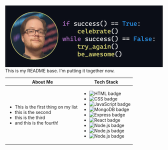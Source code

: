 <link href="style.css" rel="stylesheet"></link>

![Header](imgs/README-Header.png)
This is my README base. I'm putting it together now.


| About Me | Tech Stack |
| --------------------------------------------------------------- | ---------- |
| <ul><li>This is the first thing on my list<li>this is the second<li> this is the third<li> and this is the fourth!</ul> | <ul><li><img src="https://img.shields.io/badge/-HTML5-black?logo=HTML5&logoColor=E34F26&style=for-the-badge" alt="HTML badge"/> <li><img src="https://img.shields.io/badge/-CSS3-black?logo=CSS3&logoColor=1572B6&style=for-the-badge" alt="CSS badge"/> <li><img src="https://img.shields.io/badge/-JavaScript-black?logo=JavaScript&logoColor=F7DF1E&style=for-the-badge" alt="JavaScript badge"/> <li><img src="https://img.shields.io/badge/-MongoDB-black?logo=MongoDB&logoColor=47A248&style=for-the-badge" alt="MongoDB badge"/> <li><img src="https://img.shields.io/badge/-Express-black?logo=Express&logoColor=white&style=for-the-badge" alt="Express badge"/> <li><img src="https://img.shields.io/badge/-React-black?logo=React&logoColor=61DAFB&style=for-the-badge" alt="React badge"/> <li><img src="https://img.shields.io/badge/-Node.js-black?logo=Node.js&logoColor=339933&style=for-the-badge" alt="Node.js badge"/> <li><img src="https://img.shields.io/badge/-GraphQL-black?logo=GraphQL&logoColor=E10098&style=for-the-badge" alt="Node.js badge"/> <li><img src="https://img.shields.io/badge/-github-black?logo=github&logoColor=white&style=for-the-badge" alt="Node.js badge"/> </ul>  |


